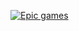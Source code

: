 [![Epic games][epic-games-logo]][epic-games-link]





[epic-games-logo]: https://img.shields.io/badge/-Epic%20Games-blueviolet
[epic-games-link]: https://store.epicgames.com/en-US/u/c698c1fd334e412999da89a1a9b1c31a
